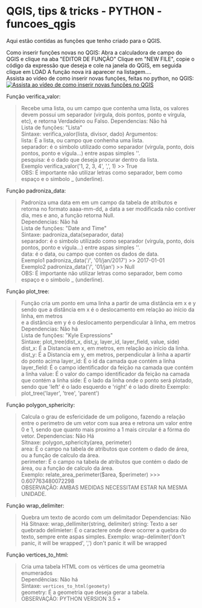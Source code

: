 # QGIS, tips & tricks - PYTHON - funcoes_qgis
Aqui estão contidas as funções que tenho criado para o QGIS.

Como inserir funções novas no QGIS:
Abra a calculadora de campo do QGIS e clique na aba "EDITOR DE FUNÇÃO"
Clique em "NEW FILE", copie o código da expressão que deseja e cole na janela do QGIS, em seguida clique em LOAD
A função nova irá aparecer na listagem....  
Assista ao vídeo de como inserir novas funções, feitas no python, no QGIS:  
[![Assista ao vídeo de como inserir novas funções no QGIS](https://img.youtube.com/vi/7JEcE0t70-c/0.jpg)](https://www.youtube.com/watch?v=7JEcE0t70-c)


Função verifica_valor:  
> Recebe uma lista, ou um campo que contenha uma lista, os valores devem possui um separador (virgula, dois pontos, ponto e vírgula, etc), e retorna Verdadeiro ou Falso.
  Dependencias: Não há  
  Lista de funções: "Lista"  
  Sintaxe: verifica_valor(lista, divisor, dado)
  Argumentos:  
  lista: É a lista, ou campo que conhenha uma lista.  
  separador: é o simbolo utilizado como separador (vírgula, ponto, dois pontos, ponto e vígula...) entre aspas simples ''.  
  pesquisa: é o dado que deseja procurar dentro da lista.  
  Exemplo verifica_valor('1, 2, 3, 4', ',', 1) >> True  
  OBS: É importante não utilizar letras como separador, bem como espaço e o simbolo _ (underline).  

Função padroniza_data:  
> Padroniza uma data em em um campo da tabela de atributos e retorna no formato aaaa-mm-dd, a data a ser modificada
  não contiver dia, mes e ano, a função retorna Null.  
  Dependencias: Não há  
  Lista de funções: "Date and Time"  
  Sintaxe: padroniza_data(separador, data)  
  separador: é o simbolo utilizado como separador (vírgula, ponto, dois pontos, ponto e vígula...) entre aspas simples ''.  
  data: é o data, ou campo que conten os dados de data.  
  Exemplo1 padroniza_data('/', '01/jan/2017') >> 2017-01-01  
  Exemplo2 padroniza_data('/', '01/jan') >> Null  
  OBS: É importante não utilizar letras como separador, bem como espaço e o simbolo _ (underline).  

Função plot_tree:  
> Função cria um ponto em uma linha a partir de uma distância em x e y  
> sendo que a distância em x é o deslocamento em relação ao início da linha, em metros  
> e a distância em y é o deslocamento perpendicular à linha, em metros  
  Dependencias: Não há  
  Lista de funções: "Kyle Expressions"  
  Sintaxe: plot_tree(dist_x, dist_y, layer_id, layer_field, value, side)  
  dist_x: É a Distancia em x, em metros, em relação ao início da linha.
  dist_y: É a Distancia em y, em metros, perpendicular à linha a apartir do ponto acima
  layer_id: É o id da camada que contém a linha
  layer_field: É o campo identificador da feição na camada que contém a linha
  value: É o valor do campo identificador da feição na camada que contém a linha
  side: É o lado da linha onde o ponto será plotado, sendo que 'left' é o lado esquerdo e 'right' é o lado direito
  Exemplo: plot_tree('layer', 'tree', 'parent')  
  
Função polygon_sphericity:  
> Calcula o grau de esfericidade de um poligono, fazendo a relação entre o perimetro de um vetor com sua area e retrona um valor entre 0 e 1, sendo que quanto mais proximo a 1 mais circular é a fórma do vetor.
  Dependencias: Não Há  
  Sitnaxe: polygon_sphericity(area, perimeter)  
  area: É o campo na tabela de atributos que contem o dado de área, ou a função de calculo da área.  
  perimeter: É o campo na tabela de atributos que contém o dado de área, ou a função de calculo da área.  
  Exemplo: relate_area_perimeter($area, $perimeter) >>> 0.607763480072298  
  OBSERVAÇÃO: AMBAS MEDIDAS NECESSITAM ESTAR NA MESMA UNIDADE.  

Função wrap_delimiter:  
> Quebra um texto de acordo com um delimitador
  Dependencias: Não Há
  Sitnaxe: wrap_dellimiter(string, delimiter)
  string: Texto a ser quebrado
  delimieter: É o caractere onde deve ocorrer a quebra do texto, sempre ente aspas simples.
  Exemplo: wrap-delimiter('don't panic, it will be wrapped', ',')
  don't panic
  it will be wrapped

Função vertices_to_html:
> Cria uma tabela HTML com os vértices de uma geometria enumerados  
  Dependências: Não há  
  Sintaxe: `vertices_to_html(geomety)`  
  geometry: É a geometria que deseja gerar a tabela.  
  OBSERVAÇÃO: PYTHON VERSION 3.5 +
